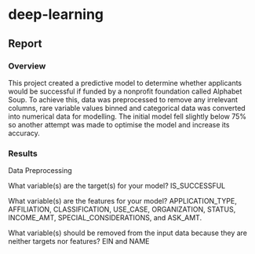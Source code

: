 # deep-learning

## Report

### Overview
This project created a predictive model to determine whether applicants would be successful if funded by a nonprofit foundation called Alphabet Soup.
To achieve this, data was preprocessed to remove any irrelevant columns, rare variable values binned and categorical data was converted into numerical data for modelling.
The initial model fell slightly below 75% so another attempt was made to optimise the model and increase its accuracy.


### Results

Data Preprocessing

What variable(s) are the target(s) for your model?
IS_SUCCESSFUL

What variable(s) are the features for your model?
APPLICATION_TYPE, AFFILIATION, CLASSIFICATION, USE_CASE, ORGANIZATION, STATUS, INCOME_AMT, SPECIAL_CONSIDERATIONS, and ASK_AMT.

What variable(s) should be removed from the input data because they are neither targets nor features?
EIN and NAME
